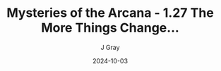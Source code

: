 ---
title: 'Mysteries of the Arcana - 1.27 The More Things Change...'
alt: 'Mysteries of the Arcana'
date: '2024-10-03'
author: 'J Gray'
artist: 'Keira'
---